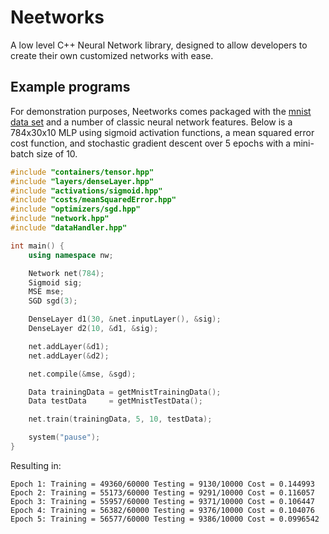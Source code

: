 # Neetworks

A low level C++ Neural Network library, designed to allow developers to create their own customized networks with ease.

## Example programs

For demonstration purposes, Neetworks comes packaged with the [mnist data set](https://yann.lecun.com/exdb/mnist/) and a number of classic neural network features. Below is a 784x30x10 MLP using sigmoid activation functions, 
a mean squared error cost function, and stochastic gradient descent over 5 epochs with a mini-batch size of 10.

```c++
#include "containers/tensor.hpp"
#include "layers/denseLayer.hpp"
#include "activations/sigmoid.hpp"
#include "costs/meanSquaredError.hpp"
#include "optimizers/sgd.hpp"
#include "network.hpp"
#include "dataHandler.hpp"

int main() {
    using namespace nw;

    Network net(784);
    Sigmoid sig;
    MSE mse;
    SGD sgd(3);

    DenseLayer d1(30, &net.inputLayer(), &sig);
    DenseLayer d2(10, &d1, &sig);

    net.addLayer(&d1);
    net.addLayer(&d2);

    net.compile(&mse, &sgd);

    Data trainingData = getMnistTrainingData();
    Data testData     = getMnistTestData();

    net.train(trainingData, 5, 10, testData);

    system("pause");
}
```

Resulting in:

```
Epoch 1: Training = 49360/60000 Testing = 9130/10000 Cost = 0.144993
Epoch 2: Training = 55173/60000 Testing = 9291/10000 Cost = 0.116057
Epoch 3: Training = 55957/60000 Testing = 9371/10000 Cost = 0.106447
Epoch 4: Training = 56382/60000 Testing = 9376/10000 Cost = 0.104076
Epoch 5: Training = 56577/60000 Testing = 9386/10000 Cost = 0.0996542
```
